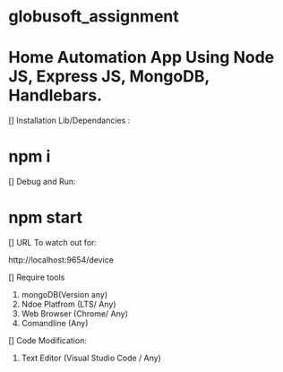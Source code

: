 # globusoft_assignment
# Home Automation App Using Node JS, Express JS, MongoDB, Handlebars.

[] Installation Lib/Dependancies :

# npm i 

[] Debug and Run:

# npm start 

[] URL To watch out for:

http://localhost:9654/device

[] Require tools 

1. mongoDB(Version any)
2. Ndoe Platfrom (LTS/ Any)
3. Web Browser (Chrome/ Any)
4. Comandline (Any)

[] Code Modification: 

  1. Text Editor (Visual Studio Code / Any)